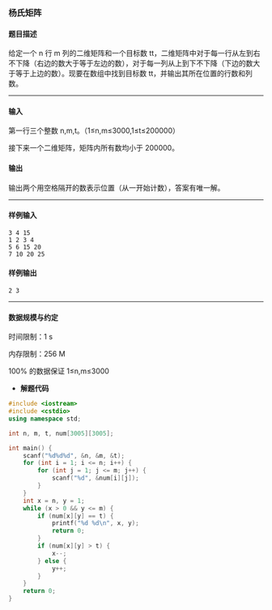 ### 杨氏矩阵

#### 题目描述

 给定一个 n 行 m 列的二维矩阵和一个目标数 tt，二维矩阵中对于每一行从左到右不下降（右边的数大于等于左边的数），对于每一列从上到下不下降（下边的数大于等于上边的数）。现要在数组中找到目标数 tt，并输出其所在位置的行数和列数。

------

#### 输入

 第一行三个整数 n,m,t。（1≤n,m≤3000,1≤t≤200000）

 接下来一个二维矩阵，矩阵内所有数均小于 200000。

#### 输出

 输出两个用空格隔开的数表示位置（从一开始计数），答案有唯一解。

------

#### 样例输入

```
3 4 15
1 2 3 4
5 6 15 20
7 10 20 25
```

#### 样例输出

```
2 3
```

------

#### 数据规模与约定

 时间限制：1 s

 内存限制：256 M

 100% 的数据保证 1≤n,m≤3000



- **解题代码**

```c++
#include <iostream>
#include <cstdio>
using namespace std;

int n, m, t, num[3005][3005];

int main() {
	scanf("%d%d%d", &n, &m, &t);
	for (int i = 1; i <= n; i++) {
		for (int j = 1; j <= m; j++) {
			scanf("%d", &num[i][j]);
		}
	}
	int x = n, y = 1;
	while (x > 0 && y <= m) {
		if (num[x][y] == t) {
			printf("%d %d\n", x, y);
			return 0;
		}
		if (num[x][y] > t) {
			x--;
		} else {
			y++;
		}
	}
	return 0;
}
```

